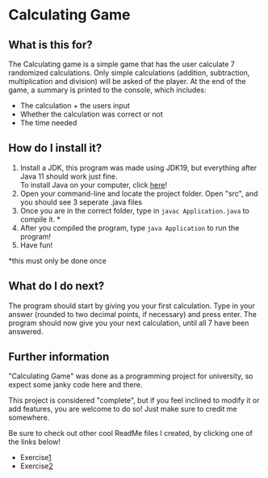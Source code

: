 # Calculating Game

## What is this for?

The Calculating game is a simple game that has the user calculate 7 randomized calculations. Only simple calculations (addition, subtraction, multiplication and division) will be asked of the player. At the end of the game, a summary is printed to the console, which includes:
- The calculation + the users input
- Whether the calculation was correct or not
- The time needed

## How do I install it?

1. Install a JDK, this program was made using JDK19, but everything after Java 11 should work just fine.\
To install Java on your computer, click [here](https://www.oracle.com/java/technologies/downloads/)!
2. Open your command-line and locate the project folder. Open "src", and you should see 3 seperate .java files
3. Once you are in the correct folder, type in `javac Application.java` to compile it. *
4. After you compiled the program, type `java Application` to run the program!
5. Have fun!

*this must only be done once

## What do I do next?

The program should start by giving you your first calculation. 
Type in your answer (rounded to two decimal points, if necessary) and press enter. 
The program should now give you your next calculation, until all 7 have been answered.

## Further information

"Calculating Game" was done as a programming project for university, so expect some janky code here and there.

This project is considered "complete", but if you feel inclined to modify it or add features, you are welcome to do so! Just make sure to credit me somewhere.

Be sure to check out other cool ReadMe files I created, by clicking one of the links below!

- Exercise[1](exercise1.md)
- Exercise[2](exercise2.md)